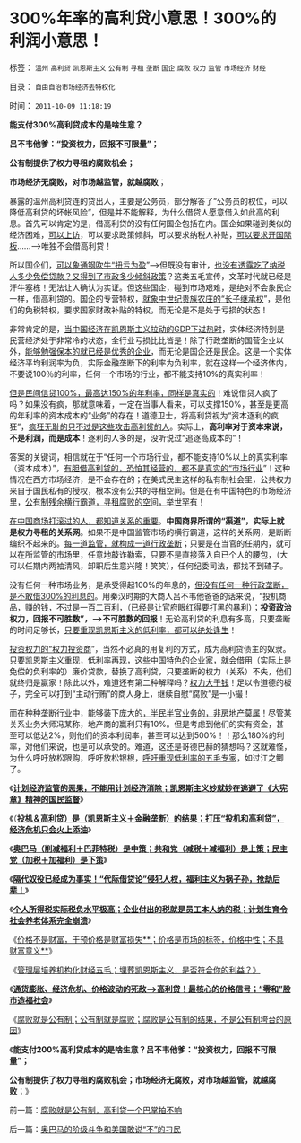 # 300%年率的高利贷小意思！300%的利润小意思！

标签： `温州` `高利贷` `凯恩斯主义` `公有制` `寻租` `垄断` `国企` `腐败` `权力` `监管` `市场经济` `财经` 

目录： `自由自治市场经济去特权化`

时间： `2011-10-09 11:18:19`

**能支付300%高利贷成本的是啥生意？**

**吕不韦他爹：“投资权力，回报不可限量”；**

**公有制提供了权力寻租的腐败机会；**

**市场经济无腐败，对市场越监管，就越腐败**；

暴露的温州高利贷连的贷出人，主要是公务员，部分解答了“公务员的权位，可以降低高利贷的坏帐风险”，但是并不能解释，为什么借贷人愿意借入如此高的利息。首先可以肯定的是，借高利贷的没有任何国企包括在内。国企如果碰到类似的经济困难，[可以上访](../../../2009/8/12/上访制度应予废止.md)，可以要求政策倾斜，可以要求纳税人补贴，[可以要求开国际板](../../../2011/5/23/尚主席向国际板开放国企待遇.md)……——>唯独不会借高利贷！

所以国企们，[可以象通钢吹牛“扭亏为盈](../../../2009/8/7/“悲剧”的两个必然因素.md)”——>但既没有审计，[也没有透露吃了纳税人多少免偿贷款？又得到了市政多少倾斜政策](../../../2009/8/8/政策是不能卖的，不值钱的国企根本卖不动.md)？这类五毛宣传，文革时代就已经是汗牛塞栋！无法让人确认为实证。但这些国企，碰到市场艰难，是绝对不会象民企一样，借高利贷的。国企的专营特权，[就象中世纪贵族农庄的“长子继承权](../../../2010/9/17/最根本的腐败：国企父母离退子女顶替.md)”，是他们的免税特权，要求国家财政补贴的特权，而无论是不是处于亏损的状态！

非常肯定的是，[当中国经济在凯恩斯主义拉动的GDP下过热时](http://hi.baidu.com/darthchn/blog/item/36936ecb167ce64bf31fe743.html)，实体经济特别是民营经济处于非常冷的状态，全行业亏损比比皆是！除了行政垄断的国营企业以外，[能够勉强保本的就已经是优秀的企业](../../../2010/1/26/民营企业资本是中国的弱势群体.md)，而无论是国企还是民企。这是一个实体经济平均利润率为负，实际金融垄断下的利率为负利率，就在这样一个经济体内，不要说100％的利率，任何一个市场的行业，都不能支持10%的真实利率！

[但是民间信贷100%，最高达150%的年利率，同样是真实的](../../../2011/8/13/高利贷救世界；金融垄断是命门.md)！难说借贷人疯了吗？如果没有疯，那就意味着，一定在当事人看来，可以支撑150%，甚至是更高的年利率的资本成本的“业务”的存在！道德卫士，将高利贷视为“资本逐利的疯狂”，[疯狂无耻的只不过是这些攻击高利贷的人](../../../2011/9/21/打压“投机和高利贷”，经济危机只会火上添油.md)。实际上，**高利率对于资本来说，不是利润，而是成本**！逐利的人多的是，没听说过“追逐高成本的”！

答案的关键词，相信就在于“任何一个市场行业，都不能支持10%以上的真实利率（资本成本）”，[有胆借高利贷的，恐怕其经营的，都不是真实的“市场行业](../../../2009/12/2/浑身国企病的中国民营企业.md)”！这种情况在西方市场经济，是不会存在的；在美式民主这样的私有制社会里，公共权力来自于国民私有的授权，根本没有公共的寻租空间。但是在有中国特色的市场经济里，[公有制残余横行霸道，寻租腐败的空间，举世罕有](../../../2011/10/8/马丁神父定律对公有制的恶毒诅咒！.md)！

[在中国商场打滚过的人，都知道关系的重要](../../../2009/8/13/企业民营了就是市场经济吗？.md)。**中国商界所谓的“渠道”，实际上就是权力寻租的关系网**。如果不是中国监管市场的横行霸道，这样的关系网，是断断编织不起来的。[每一道监管，就构成一道行政垄断](../../../2010/2/28/从专营权层层盘剥理解中国特色的黑社会.md)；只要是在当官的任期内，就可以在所监管的市场里，任意地敲诈勒索，只要不是直接落入自已个人的腰包，（大可以任期内两袖清风，卸职后生意兴隆！笑笑），任何纪委司法，都找不到碴子。

没有任何一种市场业务，是承受得起100%的年息的，[但没有任何一种行政垄断，是不敢借300%的利息的](../../../2009/7/31/特权的经济学含义及利益演绎.md)。用秦汉时期的大商人吕不韦他爸爸的话来说，“投机商品，赚的钱，不过是一百二百利，（已经是让官府眼红得要打黑的暴利）；**投资政治权力，回报不可胜数”，——>不可胜数的回报**！无论高利贷的利息有多高，只要垄断的时间足够长，[只要重现凯恩斯主义的低利率，都可以绝处逢生](../../../2011/7/25/动车事故是纳税人的高消费.md)！

[投资权力的“权力投资商](../../../2009/5/14/权力经营的风险和成本.md)”，当然不必真的用复利的方式，成为高利贷债主的奴隶。只要凯恩斯主义重现，低利率再现，这些中国特色的企业家，就会借用（实际上是免偿的负利率的）廉价贷款，替换了高利贷，只要垄断的权力（关系）不失，他们就终归是赢家！除此以外，难道还有第二种解释吗？[权力大于钱](../../../2010/2/28/行政垄断的专营权与黑社会腐败的关系.md)！足以令道德的板子，完全可以打到“主动行贿”的商人身上，继续自慰“腐败”是一小撮！

而在种种垄断行业中，能够装下庞大的[，半民半官业务的，非房地产莫属](../../../2008/8/5/开发商本质上是从银行透支炒楼炒地的房市庄家.md)！尽管某关系业务大师冯某称，地产商的赢利只有10%。但是考虑到他们的实有资金，甚至可以低达2%，则他们的资本利润率，甚至可以达到500%！！那么180%的利率，对他们来说，也是可以承受的。难道，这还是哥德巴赫的猜想吗？这就难怪，为什么呼吁放松限购，呼吁放松银根，[呼吁重现低利率的五毛专家](../../../2011/8/12/美联储QE-n都无关紧要.md)，如过江之鲫了。

《[**计划经济监管的恶果，不能用计划经济消除；凯恩斯主义妙就妙在逃避了《大宪章》精神的国民监督**](../../../2011/9/19/鱼精蛋白，监管的恶果,用万能的监管“纠正”.md)》

《（[**投机＆高利贷）是（凯恩斯主义＋金融垄断）的结果；打压“投机和高利贷”，经济危机只会火上添油**](../../../2011/9/21/打压“投机和高利贷”，经济危机只会火上添油.md)》

《[**奥巴马（削减福利＋巴菲特税）是中策；共和党（减税＋减福利）是上策；民主党（加税＋加福利）是下策**](../../../2011/9/21/奥巴马（削减福利＋巴菲特税）是中策；巴菲特税尚算合理.md)》

《[**隔代奴役已经成为事实！“代际借贷论”侵犯人权，福利主义为祸子孙，抢劫后辈！**](../../../2011/9/21/隔代奴役！通向中世纪地狱的大门向欧美打开.md)》

《[**个人所得税实际税负水平极高；企业付出的税就是员工本人纳的税；计划生育令社会养老体系完全崩溃**](../../../2011/9/21/工薪所得税负可能世界第一！计划生育让养老体系崩溃！.md)》

《[价格不是财富，干预价格是财富损失**；价格是市场的标签，价格中性；不具财富意义**](../../../2011/9/26/价格不是财富，“价格干预”是财富损失.md)》

《[管理层培养机构化财经五毛；埋葬凯恩斯主义，是否符合你的利益？》](../../../2011/9/28/埋葬凯恩斯主义，是否符合你的利益？.md)

《[**通货膨胀、经济危机、价格波动的死敌——>高利贷！最核心的价格信号；“零和”股市造福社会**](../../../2011/10/9/零和投机的贡献，高利贷是最核心的价格信号.md)》

《[腐败就是公有制；公有制就是腐败；腐败是公有制的结果，不是公有制垮台的原因](../../../2011/10/9/腐败就是公有制，高利贷一个巴掌拍不响.md)》

《**能支付200%高利贷成本的是啥生意？吕不韦他爹：“投资权力，回报不可限量”；**

**公有制提供了权力寻租的腐败机会；市场经济无腐败，对市场越监管，就越腐败**；》



前一篇：[腐败就是公有制，高利贷一个巴掌拍不响](../../../2011/10/9/腐败就是公有制，高利贷一个巴掌拍不响.md)

后一篇：[奥巴马的阶级斗争和美国敢说“不”的刁民](../../../2011/10/10/奥巴马的阶级斗争和美国敢说“不”的刁民.md)